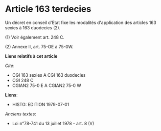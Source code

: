 # Article 163 terdecies

Un décret en conseil d'Etat fixe les modalités d'application des articles 163 sexies à 163 duodecies (2).

(1) Voir également art. 248 C.

(2) Annexe II, art. 75-OE à 75-0W.

**Liens relatifs à cet article**

_Cite_:

  - CGI 163 sexies A CGI 163 duodecies
  - CGI 248 C
  - CGIAN2 75-0 E A CGIAN2 75-0 W

**Liens**:

  - HISTO: EDITION 1979-07-01

_Anciens textes_:

  - Loi n°78-741 du 13 juillet 1978 - art. 8 (V)
